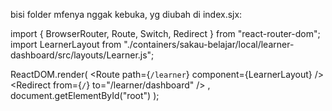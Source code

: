 bisi folder mfenya nggak kebuka, yg diubah di index.sjx:

import { BrowserRouter, Route, Switch, Redirect } from "react-router-dom";
import LearnerLayout from "./containers/sakau-belajar/local/learner-dashboard/src/layouts/Learner.js";

ReactDOM.render(
  <BrowserRouter>
    <Switch>
      <Route path={`/learner`} component={LearnerLayout} />
      <Redirect from={`/`} to="/learner/dashboard" />
    </Switch>
  </BrowserRouter>,
  document.getElementById("root")
);


